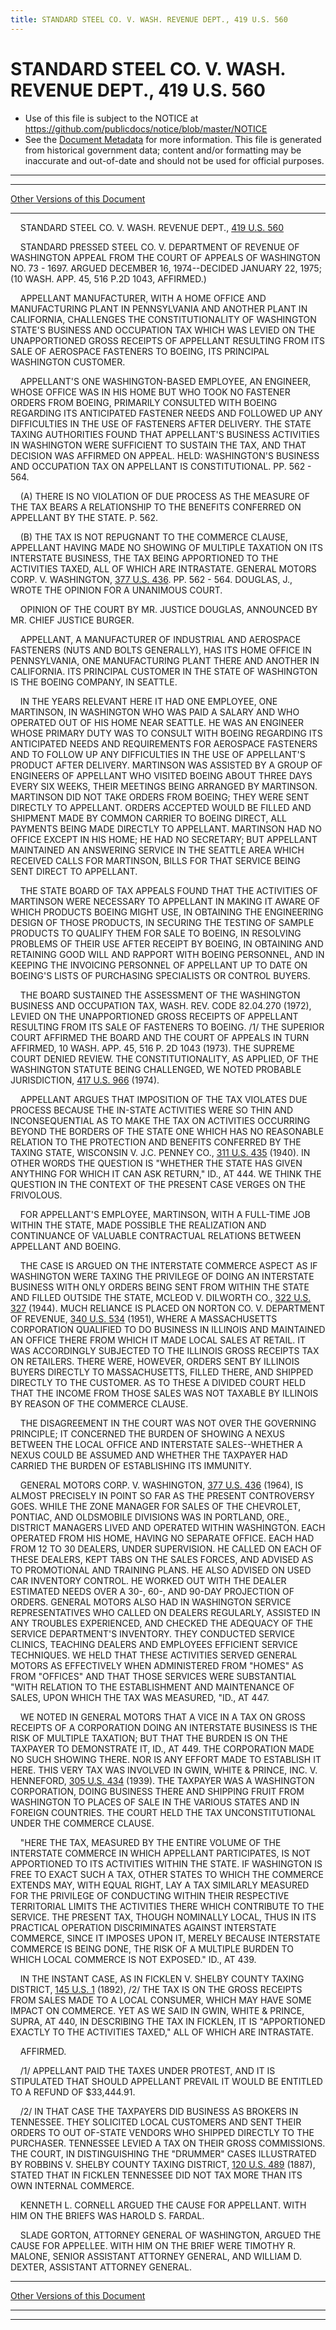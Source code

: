 ```yaml
---
title: STANDARD STEEL CO. V. WASH. REVENUE DEPT., 419 U.S. 560
---
```


# STANDARD STEEL CO. V. WASH. REVENUE DEPT., 419 U.S. 560

* Use of this file is subject to the NOTICE at https://github.com/publicdocs/notice/blob/master/NOTICE
* See the [Document Metadata](../../../index.md) for more information.
  This file is generated from historical government data; content and/or formatting may be inaccurate and out-of-date and should not be used for official purposes.

----------
----------

[Other Versions of this Document](https://publicdocs.github.io/go/links?ns=uslm-x&ref=%2Fus%2Fcourts%2Fscotus%2FusReporter%2F419%2F560)

----------

    STANDARD STEEL CO. V. WASH. REVENUE DEPT., [419 U.S. 560][/us/courts/scotus/usReporter/419/560]

    STANDARD PRESSED STEEL CO. V. DEPARTMENT OF REVENUE OF WASHINGTON APPEAL FROM THE COURT OF APPEALS OF WASHINGTON NO. 73 - 1697.  ARGUED DECEMBER 16, 1974--DECIDED JANUARY 22, 1975; (10 WASH. APP. 45, 516 P.2D 1043, AFFIRMED.)

    APPELLANT MANUFACTURER, WITH A HOME OFFICE AND MANUFACTURING PLANT IN PENNSYLVANIA AND ANOTHER PLANT IN CALIFORNIA, CHALLENGES THE CONSTITUTIONALITY OF WASHINGTON STATE'S BUSINESS AND OCCUPATION TAX WHICH WAS LEVIED ON THE UNAPPORTIONED GROSS RECEIPTS OF APPELLANT RESULTING FROM ITS SALE OF AEROSPACE FASTENERS TO BOEING, ITS PRINCIPAL WASHINGTON CUSTOMER.

    APPELLANT'S ONE WASHINGTON-BASED EMPLOYEE, AN ENGINEER, WHOSE OFFICE WAS IN HIS HOME BUT WHO TOOK NO FASTENER ORDERS FROM BOEING, PRIMARILY CONSULTED WITH BOEING REGARDING ITS ANTICIPATED FASTENER NEEDS AND FOLLOWED UP ANY DIFFICULTIES IN THE USE OF FASTENERS AFTER DELIVERY.  THE STATE TAXING AUTHORITIES FOUND THAT APPELLANT'S BUSINESS ACTIVITIES IN WASHINGTON WERE SUFFICIENT TO SUSTAIN THE TAX, AND THAT DECISION WAS AFFIRMED ON APPEAL.  HELD: WASHINGTON'S BUSINESS AND OCCUPATION TAX ON APPELLANT IS CONSTITUTIONAL.  PP. 562 - 564.

    (A) THERE IS NO VIOLATION OF DUE PROCESS AS THE MEASURE OF THE TAX BEARS A RELATIONSHIP TO THE BENEFITS CONFERRED ON APPELLANT BY THE STATE.  P. 562.

    (B) THE TAX IS NOT REPUGNANT TO THE COMMERCE CLAUSE, APPELLANT HAVING MADE NO SHOWING OF MULTIPLE TAXATION ON ITS INTERSTATE BUSINESS, THE TAX BEING APPORTIONED TO THE ACTIVITIES TAXED, ALL OF WHICH ARE INTRASTATE.  GENERAL MOTORS CORP. V. WASHINGTON, [377 U.S. 436][/us/courts/scotus/usReporter/377/436].  PP. 562 - 564.  DOUGLAS, J., WROTE THE OPINION FOR A UNANIMOUS COURT.

    OPINION OF THE COURT BY MR. JUSTICE DOUGLAS, ANNOUNCED BY MR. CHIEF JUSTICE BURGER.

    APPELLANT, A MANUFACTURER OF INDUSTRIAL AND AEROSPACE FASTENERS (NUTS AND BOLTS GENERALLY), HAS ITS HOME OFFICE IN PENNSYLVANIA, ONE MANUFACTURING PLANT THERE AND ANOTHER IN CALIFORNIA.  ITS PRINCIPAL CUSTOMER IN THE STATE OF WASHINGTON IS THE BOEING COMPANY, IN SEATTLE.

    IN THE YEARS RELEVANT HERE IT HAD ONE EMPLOYEE, ONE MARTINSON, IN WASHINGTON WHO WAS PAID A SALARY AND WHO OPERATED OUT OF HIS HOME NEAR SEATTLE.  HE WAS AN ENGINEER WHOSE PRIMARY DUTY WAS TO CONSULT WITH BOEING REGARDING ITS ANTICIPATED NEEDS AND REQUIREMENTS FOR AEROSPACE FASTENERS AND TO FOLLOW UP ANY DIFFICULTIES IN THE USE OF APPELLANT'S PRODUCT AFTER DELIVERY.  MARTINSON WAS ASSISTED BY A GROUP OF ENGINEERS OF APPELLANT WHO VISITED BOEING ABOUT THREE DAYS EVERY SIX WEEKS, THEIR MEETINGS BEING ARRANGED BY MARTINSON.  MARTINSON DID NOT TAKE ORDERS FROM BOEING; THEY WERE SENT DIRECTLY TO APPELLANT.  ORDERS ACCEPTED WOULD BE FILLED AND SHIPMENT MADE BY COMMON CARRIER TO BOEING DIRECT, ALL PAYMENTS BEING MADE DIRECTLY TO APPELLANT.  MARTINSON HAD NO OFFICE EXCEPT IN HIS HOME; HE HAD NO SECRETARY; BUT APPELLANT MAINTAINED AN ANSWERING SERVICE IN THE SEATTLE AREA WHICH RECEIVED CALLS FOR MARTINSON, BILLS FOR THAT SERVICE BEING SENT DIRECT TO APPELLANT.

    THE STATE BOARD OF TAX APPEALS FOUND THAT THE ACTIVITIES OF MARTINSON WERE NECESSARY TO APPELLANT IN MAKING IT AWARE OF WHICH PRODUCTS BOEING MIGHT USE, IN OBTAINING THE ENGINEERING DESIGN OF THOSE PRODUCTS, IN SECURING THE TESTING OF SAMPLE PRODUCTS TO QUALIFY THEM FOR SALE TO BOEING, IN RESOLVING PROBLEMS OF THEIR USE AFTER RECEIPT BY BOEING, IN OBTAINING AND RETAINING GOOD WILL AND RAPPORT WITH BOEING PERSONNEL, AND IN KEEPING THE INVOICING PERSONNEL OF APPELLANT UP TO DATE ON BOEING'S LISTS OF PURCHASING SPECIALISTS OR CONTROL BUYERS.

    THE BOARD SUSTAINED THE ASSESSMENT OF THE WASHINGTON BUSINESS AND OCCUPATION TAX, WASH. REV. CODE 82.04.270 (1972), LEVIED ON THE UNAPPORTIONED GROSS RECEIPTS OF APPELLANT RESULTING FROM ITS SALE OF FASTENERS TO BOEING.  /1/  THE SUPERIOR COURT AFFIRMED THE BOARD AND THE COURT OF APPEALS IN TURN AFFIRMED, 10 WASH. APP. 45, 516 P. 2D 1043 (1973).  THE SUPREME COURT DENIED REVIEW.  THE CONSTITUTIONALITY, AS APPLIED, OF THE WASHINGTON STATUTE BEING CHALLENGED, WE NOTED PROBABLE JURISDICTION, [417 U.S. 966][/us/courts/scotus/usReporter/417/966] (1974).

    APPELLANT ARGUES THAT IMPOSITION OF THE TAX VIOLATES DUE PROCESS BECAUSE THE IN-STATE ACTIVITIES WERE SO THIN AND INCONSEQUENTIAL AS TO MAKE THE TAX ON ACTIVITIES OCCURRING BEYOND THE BORDERS OF THE STATE ONE WHICH HAS NO REASONABLE RELATION TO THE PROTECTION AND BENEFITS CONFERRED BY THE TAXING STATE, WISCONSIN V. J.C. PENNEY CO., [311 U.S. 435][/us/courts/scotus/usReporter/311/435] (1940).  IN OTHER WORDS THE QUESTION IS "WHETHER THE STATE HAS GIVEN ANYTHING FOR WHICH IT CAN ASK RETURN," ID., AT 444.  WE THINK THE QUESTION IN THE CONTEXT OF THE PRESENT CASE VERGES ON THE FRIVOLOUS.

    FOR APPELLANT'S EMPLOYEE, MARTINSON, WITH A FULL-TIME JOB WITHIN THE STATE, MADE POSSIBLE THE REALIZATION AND CONTINUANCE OF VALUABLE CONTRACTUAL RELATIONS BETWEEN APPELLANT AND BOEING.

    THE CASE IS ARGUED ON THE INTERSTATE COMMERCE ASPECT AS IF WASHINGTON WERE TAXING THE PRIVILEGE OF DOING AN INTERSTATE BUSINESS WITH ONLY ORDERS BEING SENT FROM WITHIN THE STATE AND FILLED OUTSIDE THE STATE, MCLEOD V. DILWORTH CO., [322 U.S. 327][/us/courts/scotus/usReporter/322/327] (1944).  MUCH RELIANCE IS PLACED ON NORTON CO. V. DEPARTMENT OF REVENUE, [340 U.S. 534][/us/courts/scotus/usReporter/340/534] (1951), WHERE A MASSACHUSETTS CORPORATION QUALIFIED TO DO BUSINESS IN ILLINOIS AND MAINTAINED AN OFFICE THERE FROM WHICH IT MADE LOCAL SALES AT RETAIL.  IT WAS ACCORDINGLY SUBJECTED TO THE ILLINOIS GROSS RECEIPTS TAX ON RETAILERS.  THERE WERE, HOWEVER, ORDERS SENT BY ILLINOIS BUYERS DIRECTLY TO MASSACHUSETTS, FILLED THERE, AND SHIPPED DIRECTLY TO THE CUSTOMER.  AS TO THESE A DIVIDED COURT HELD THAT THE INCOME FROM THOSE SALES WAS NOT TAXABLE BY ILLINOIS BY REASON OF THE COMMERCE CLAUSE.

    THE DISAGREEMENT IN THE COURT WAS NOT OVER THE GOVERNING PRINCIPLE; IT CONCERNED THE BURDEN OF SHOWING A NEXUS BETWEEN THE LOCAL OFFICE AND INTERSTATE SALES--WHETHER A NEXUS COULD BE ASSUMED AND WHETHER THE TAXPAYER HAD CARRIED THE BURDEN OF ESTABLISHING ITS IMMUNITY.

    GENERAL MOTORS CORP. V. WASHINGTON, [377 U.S. 436][/us/courts/scotus/usReporter/377/436] (1964), IS ALMOST PRECISELY IN POINT SO FAR AS THE PRESENT CONTROVERSY GOES.  WHILE THE ZONE MANAGER FOR SALES OF THE CHEVROLET, PONTIAC, AND OLDSMOBILE DIVISIONS WAS IN PORTLAND, ORE., DISTRICT MANAGERS LIVED AND OPERATED WITHIN WASHINGTON.  EACH OPERATED FROM HIS HOME, HAVING NO SEPARATE OFFICE.  EACH HAD FROM 12 TO 30 DEALERS, UNDER SUPERVISION.  HE CALLED ON EACH OF THESE DEALERS, KEPT TABS ON THE SALES FORCES, AND ADVISED AS TO PROMOTIONAL AND TRAINING PLANS.  HE ALSO ADVISED ON USED CAR INVENTORY CONTROL.  HE WORKED OUT WITH THE DEALER ESTIMATED NEEDS OVER A 30-, 60-, AND 90-DAY PROJECTION OF ORDERS.  GENERAL MOTORS ALSO HAD IN WASHINGTON SERVICE REPRESENTATIVES WHO CALLED ON DEALERS REGULARLY, ASSISTED IN ANY TROUBLES EXPERIENCED, AND CHECKED THE ADEQUACY OF THE SERVICE DEPARTMENT'S INVENTORY.  THEY CONDUCTED SERVICE CLINICS, TEACHING DEALERS AND EMPLOYEES EFFICIENT SERVICE TECHNIQUES.  WE HELD THAT THESE ACTIVITIES SERVED GENERAL MOTORS AS EFFECTIVELY WHEN ADMINISTERED FROM "HOMES"  AS FROM "OFFICES" AND THAT THOSE SERVICES WERE SUBSTANTIAL "WITH RELATION TO THE ESTABLISHMENT AND MAINTENANCE OF SALES, UPON WHICH THE TAX WAS MEASURED, "ID., AT 447.

    WE NOTED IN GENERAL MOTORS THAT A VICE IN A TAX ON GROSS RECEIPTS OF A CORPORATION DOING AN INTERSTATE BUSINESS IS THE RISK OF MULTIPLE TAXATION; BUT THAT THE BURDEN IS ON THE TAXPAYER TO DEMONSTRATE IT, ID., AT 449.  THE CORPORATION MADE NO SUCH SHOWING THERE.  NOR IS ANY EFFORT MADE TO ESTABLISH IT HERE.  THIS VERY TAX WAS INVOLVED IN GWIN, WHITE & PRINCE, INC. V. HENNEFORD, [305 U.S. 434][/us/courts/scotus/usReporter/305/434] (1939).  THE TAXPAYER WAS A WASHINGTON CORPORATION, DOING BUSINESS THERE AND SHIPPING FRUIT FROM WASHINGTON TO PLACES OF SALE IN THE VARIOUS STATES AND IN FOREIGN COUNTRIES.  THE COURT HELD THE TAX UNCONSTITUTIONAL UNDER THE COMMERCE CLAUSE.

    "HERE THE TAX, MEASURED BY THE ENTIRE VOLUME OF THE INTERSTATE COMMERCE IN WHICH APPELLANT PARTICIPATES, IS NOT APPORTIONED TO ITS ACTIVITIES WITHIN THE STATE.  IF WASHINGTON IS FREE TO EXACT SUCH A TAX, OTHER STATES TO WHICH THE COMMERCE EXTENDS MAY, WITH EQUAL RIGHT, LAY A TAX SIMILARLY MEASURED FOR THE PRIVILEGE OF CONDUCTING WITHIN THEIR RESPECTIVE TERRITORIAL LIMITS THE ACTIVITIES THERE WHICH CONTRIBUTE TO THE SERVICE.  THE PRESENT TAX, THOUGH NOMINALLY LOCAL, THUS IN ITS PRACTICAL OPERATION DISCRIMINATES AGAINST INTERSTATE COMMERCE, SINCE IT IMPOSES UPON IT, MERELY BECAUSE INTERSTATE COMMERCE IS BEING DONE, THE RISK OF A MULTIPLE BURDEN TO WHICH LOCAL COMMERCE IS NOT EXPOSED."  ID., AT 439.

    IN THE INSTANT CASE, AS IN FICKLEN V. SHELBY COUNTY TAXING DISTRICT, [145 U.S. 1][/us/courts/scotus/usReporter/145/1] (1892), /2/  THE TAX IS ON THE GROSS RECEIPTS FROM SALES MADE TO A LOCAL CONSUMER, WHICH MAY HAVE SOME IMPACT ON COMMERCE.  YET AS WE SAID IN GWIN, WHITE & PRINCE, SUPRA, AT 440, IN DESCRIBING THE TAX IN FICKLEN, IT IS "APPORTIONED EXACTLY TO THE ACTIVITIES TAXED," ALL OF WHICH ARE INTRASTATE.

    AFFIRMED.

    /1/  APPELLANT PAID THE TAXES UNDER PROTEST, AND IT IS STIPULATED THAT SHOULD APPELLANT PREVAIL IT WOULD BE ENTITLED TO A REFUND OF $33,444.91.

    /2/  IN THAT CASE THE TAXPAYERS DID BUSINESS AS BROKERS IN TENNESSEE.  THEY SOLICITED LOCAL CUSTOMERS AND SENT THEIR ORDERS TO OUT OF-STATE VENDORS WHO SHIPPED DIRECTLY TO THE PURCHASER.  TENNESSEE LEVIED A TAX ON THEIR GROSS COMMISSIONS.  THE COURT, IN DISTINGUISHING THE "DRUMMER" CASES ILLUSTRATED BY ROBBINS V. SHELBY COUNTY TAXING DISTRICT, [120 U.S. 489][/us/courts/scotus/usReporter/120/489] (1887), STATED THAT IN FICKLEN TENNESSEE DID NOT TAX MORE THAN ITS OWN INTERNAL COMMERCE.

    KENNETH L. CORNELL ARGUED THE CAUSE FOR APPELLANT.  WITH HIM ON THE BRIEFS WAS HAROLD S. FARDAL.

    SLADE GORTON, ATTORNEY GENERAL OF WASHINGTON, ARGUED THE CAUSE FOR APPELLEE.  WITH HIM ON THE BRIEF WERE TIMOTHY R. MALONE, SENIOR ASSISTANT ATTORNEY GENERAL, AND WILLIAM D. DEXTER, ASSISTANT ATTORNEY GENERAL.

----------

[Other Versions of this Document](https://publicdocs.github.io/go/links?ns=uslm-x&ref=%2Fus%2Fcourts%2Fscotus%2FusReporter%2F419%2F560)

----------
----------

[/us/courts/scotus/usReporter/419/560]: https://publicdocs.github.io/go/links?ns=uslm-x&ref=%2Fus%2Fcourts%2Fscotus%2FusReporter%2F419%2F560
[/us/courts/scotus/usReporter/377/436]: https://publicdocs.github.io/go/links?ns=uslm-x&ref=%2Fus%2Fcourts%2Fscotus%2FusReporter%2F377%2F436
[/us/courts/scotus/usReporter/417/966]: https://publicdocs.github.io/go/links?ns=uslm-x&ref=%2Fus%2Fcourts%2Fscotus%2FusReporter%2F417%2F966
[/us/courts/scotus/usReporter/311/435]: https://publicdocs.github.io/go/links?ns=uslm-x&ref=%2Fus%2Fcourts%2Fscotus%2FusReporter%2F311%2F435
[/us/courts/scotus/usReporter/322/327]: https://publicdocs.github.io/go/links?ns=uslm-x&ref=%2Fus%2Fcourts%2Fscotus%2FusReporter%2F322%2F327
[/us/courts/scotus/usReporter/340/534]: https://publicdocs.github.io/go/links?ns=uslm-x&ref=%2Fus%2Fcourts%2Fscotus%2FusReporter%2F340%2F534
[/us/courts/scotus/usReporter/377/436]: https://publicdocs.github.io/go/links?ns=uslm-x&ref=%2Fus%2Fcourts%2Fscotus%2FusReporter%2F377%2F436
[/us/courts/scotus/usReporter/305/434]: https://publicdocs.github.io/go/links?ns=uslm-x&ref=%2Fus%2Fcourts%2Fscotus%2FusReporter%2F305%2F434
[/us/courts/scotus/usReporter/145/1]: https://publicdocs.github.io/go/links?ns=uslm-x&ref=%2Fus%2Fcourts%2Fscotus%2FusReporter%2F145%2F1
[/us/courts/scotus/usReporter/120/489]: https://publicdocs.github.io/go/links?ns=uslm-x&ref=%2Fus%2Fcourts%2Fscotus%2FusReporter%2F120%2F489


